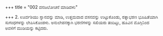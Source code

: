 +++
title = "002 ವನಜಲೋಚನೆ ಮಾಡಿದಳು"

+++
2. ಊರ್ವಶಿಯು ಸ್ನಾನವನ್ನು ಮಾಡಿ, ಉತ್ತಮವಾದ ವಸನವನ್ನು ಉಟ್ಟುಕೊಂಡು, ರತ್ನಾಭರಣ ಭೂಷಿತೆಯಾಗಿ ಸುಗಂಧಗಳನ್ನು ಲೇಪಿಸಿಕೊಂಡಳು. ಅನುಲೇಪನಕ್ಕಾಗಿ ಭರಣಿಗಳನ್ನು ಸಖಿಯರು ತಂದಿಟ್ಟು, ಹೂವಿನ ಮೊಗ್ಗಿನಿಂದ ಅವಳಿಗೆ ಮುಡಿಯನ್ನು ಕಟ್ಟಿದರು.